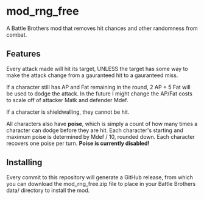 # mod_rng_free

A Battle Brothers mod that removes hit chances and other randomness from combat.

## Features

Every attack made will hit its target, UNLESS the target has some way to make the attack change from a gauranteed hit to a gauranteed miss.

If a character still has AP and Fat remaining in the round, 2 AP + 5 Fat will be used to dodge the attack.
In the future I might change the AP/Fat costs to scale off of attacker Matk and defender Mdef.

If a character is shieldwalling, they cannot be hit.

All characters also have **poise**, which is simply a count of how many times a character can dodge before they are hit.
Each character's starting and maximum poise is determined by Mdef / 10, rounded down.
Each character recovers one poise per turn.
**Poise is currently disabled!**

## Installing

Every commit to this repository will generate a GitHub release, from which you can download the mod_rng_free.zip file to place in your Battle Brothers data/ directory to install the mod.
